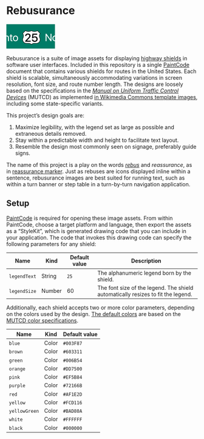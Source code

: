 # Rebusurance

<img src="usroute.png" width="128" alt="">

Rebusurance is a suite of image assets for displaying [highway shields](https://en.wikipedia.org/wiki/Highway_shield) in software user interfaces. Included in this repository is a single [PaintCode](https://www.paintcodeapp.com/) document that contains various shields for routes in the United States. Each shield is scalable, simultaneously accommodating variations in screen resolution, font size, and route number length. The designs are loosely based on the specifications in the _[Manual on Uniform Traffic Control Devices](https://en.wikipedia.org/wiki/Manual_on_Uniform_Traffic_Control_Devices)_ (MUTCD) as implemented [in Wikimedia Commons template images](https://commons.wikimedia.org/wiki/Category:Highway_shield_templates), including some state-specific variants.

This project’s design goals are:

1. Maximize legibility, with the legend set as large as possible and extraneous details removed.
1. Stay within a predictable width and height to facilitate text layout.
1. Resemble the design most commonly seen on signage, preferably guide signs.

The name of this project is a play on the words _[rebus](https://en.wikipedia.org/wiki/Rebus)_ and _reassurance_, as in [reassurance marker](https://en.wikipedia.org/wiki/Reassurance_marker). Just as rebuses are icons displayed inline within a sentence, rebusurance images are best suited for running text, such as within a turn banner or step table in a turn-by-turn navigation application.

## Setup

[PaintCode](https://www.paintcodeapp.com/) is required for opening these image assets. From within PaintCode, choose a target platform and language, then export the assets as a “StyleKit”, which is generated drawing code that you can include in your application. The code that invokes this drawing code can specify the following parameters for any shield:

Name | Kind | Default value | Description
----|----|----|----
`legendText` | String | `25` | The alphanumeric legend born by the shield.
`legendSize` | Number | 60 | The font size of the legend. The shield automatically resizes to fit the legend.

Additionally, each shield accepts two or more color parameters, depending on the colors used by the design. [The default colors](https://commons.wikimedia.org/wiki/Commons:WikiProject_U.S._Roads/Shields) are based on the [MUTCD color specifications](http://mutcd.fhwa.dot.gov/kno-colorspec.htm).

Name | Kind | Default value
----|----|----
`blue` | Color | `#003F87`
`brown` | Color | `#603311`
`green` | Color | `#006B54`
`orange` | Color | `#DD7500`
`pink` | Color | `#EF5B84`
`purple` | Color | `#72166B`
`red` | Color | `#AF1E2D`
`yellow` | Color | `#FCD116`
`yellowGreen` | Color | `#BAD80A`
`white` | Color | `#FFFFFF`
`black` | Color | `#000000`
